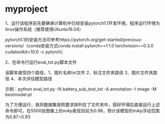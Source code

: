 # myproject
1、运行该程序前先要确保计算机中已经安装pytorch1.1开发环境，程序运行环境为linux操作系统（推荐使用Ubuntu16.04）

pytorch1.1的安装方法可参考https://pytorch.org/get-started/previous-versions/（conda安装方式conda install pytorch==1.1.0 torchvision==0.3.0 cudatoolkit=10.0 -c pytorch）

2、在命令行运行eval_txt.py脚本文件

该脚本接受四个路径，1、图片名称txt文件 2、标注文件夹路径 3、图片文件夹路径 4、本次评估模型路径 

示例：python eval_txt.py -N battery_sub_test_txt -A annotation -I image -M bestmodel.pt

为了方便运行，我将数据集按照要求排列在了文件夹中，搭好环境后直接运行上述命令即可，在5500张图像上的mAp表现目前为0.98，预计该模型的mAp浮动范围为0.87~0.93

